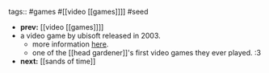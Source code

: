 tags:: #games #[[video [[games]]]] #seed

- **prev:** [[video [[games]]]]
- a video game by ubisoft released in 2003.
	- more information [here](https://en.wikipedia.org/wiki/Prince_of_Persia:_The_Sands_of_Time).
	- one of the [[head gardener]]'s first video games they ever played. :3
- **next:** [[sands of time]]